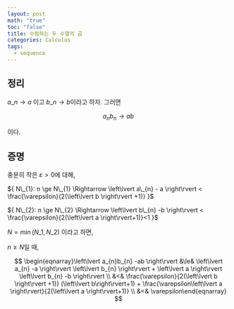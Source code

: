 ```yaml
---
layout: post
math: "true"
toc: "false"
title: 수렴하는 두 수열의 곱
categories: Calculus
tags:
  - sequence
---
```

## 정리

${ a\_{n} \to a }$ 이고 ${ b\_{n} \to b }$이라고 하자. 그러면

$$ a_{n} b_{n} \to ab $$

이다.

## 증명

충분히 작은 ${ \varepsilon >0  }$에 대해,

${ N\_{1}: n \ge N\_{1} \Rightarrow \left\lvert a\_{n} - a \right\rvert < \frac{\varepsilon}{2(\left\lvert b \right\rvert +1)} }$

${ N\_{2}: n \ge N\_{2} \Rightarrow \left\lvert b\_{n} -b \right\rvert < \frac{\varepsilon}{2(\left\lvert a \right\rvert+1)}<1 }$

${ N = \min(N\_{1},N\_{2}) }$ 이라고 하면,

${ n \ge N }$일 때,

$$ \begin{eqnarray}\left\lvert a_{n}b_{n} -ab \right\rvert &\le& \left\lvert a_{n} -a \right\rvert \left\lvert b_{n} \right\rvert + \left\lvert a \right\rvert \left\lvert b_{n} -b \right\rvert \\ &<& \frac{\varepsilon}{2(\left\lvert b \right\rvert +1)} (\left\lvert b\right\rvert+1) + \frac{\varepsilon\left\lvert a \right\rvert}{2(\left\lvert a \right\rvert+1)} \\ &<& \varepsilon\end{eqnarray} $$